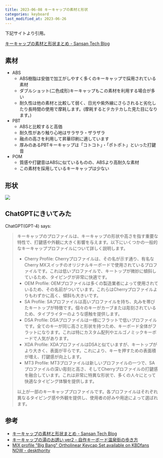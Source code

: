 ```yaml
---
title: 2023-06-08 キーキャップの素材と形状
categories: keyboard
last_modified_at: 2023-06-26
---
```


下記サイトより引用。

[キーキャップの素材と形状まとめ - Sansan Tech Blog](https://buildersbox.corp-sansan.com/entry/2019/08/16/110000)

## 素材

- ABS
    - ABS樹脂は安価で加工がしやすく多くのキーキャップで採用されている素材
    - ダブルショット(二色成形)キーキャップもこの素材を利用する場合が多い
    - 耐久性は他の素材と比較して弱く、日光や紫外線にさらされると劣化したり長時間の使用で摩耗します。(摩耗するとテカテカした見た目になります。)
- PBT
    - ABSと比較すると高価
    - 耐久性があり触り心地はサラサラ・ザラザラ
    - 融点の高さを利用して昇華印刷に適しています
    - 厚みのあるPBTキーキャップは「コトコト」・「ポトポト」といった打鍵音
- POM
    - 質感や打鍵音はABSに似ているものの、ABSより高耐久な素材
    - この素材を採用しているキーキャップは少ない

## 形状

![](https://cdn-ak.f.st-hatena.com/images/fotolife/k/k-yoshida33/20190813/20190813100843.jpg)

## ChatGPTにきいてみた

ChatGPT(GPT-4) says:

> キーキャップのプロファイルは、キーキャップの形状や高さを指す重要な特性で、打鍵感や外観に大きく影響を与えます。以下にいくつかの一般的なキーキャッププロファイルについて詳しく説明します。
>
> - Cherry Profile: Cherryプロファイルは、その名が示す通り、有名なCherry MXスイッチのオリジナルキーボードで使用されているプロファイルです。これは低いプロファイルで、キートップが微妙に傾斜しているため、タイピングが非常に快適です。
> - OEM Profile: OEMプロファイルは多くの製造業者によって使用されているため、その名前がついています。これらはCherryプロファイルよりもわずかに高く、傾斜も大きいです。
> - SA Profile: SAプロファイルは高いプロファイルを持ち、丸みを帯びたキートップが特徴です。個々のキーがカーブまたは彫刻されているため、タイプライターのような感触を提供します。
> - DSA Profile: DSAプロファイルは一様にフラットで低いプロファイルです。全てのキーが同じ高さと形状を持つため、キーボード全体がフラットになります。これは特にカスタム配列やエルゴノミックキーボードで人気があります。
> - XDA Profile: XDAプロファイルはDSAと似ていますが、キートップがより大きく、表面が平らです。これにより、キーを押すための表面積が増え、打鍵感が向上します。
> - MT3 Profile: MT3プロファイルは新しいプロファイルの一つで、SAプロファイルの深い彫刻と高さ、そしてCherryプロファイルの打鍵感を融合しています。これは非常に特異な形状で、多くの人々にとって快適なタイピング体験を提供します。
>
> 以上が一部のキーキャッププロファイルです。各プロファイルはそれぞれ異なるタイピング感や外観を提供し、使用者の好みや用途によって選ばれます。

## 参考

- [キーキャップの素材と形状まとめ - Sansan Tech Blog](https://buildersbox.corp-sansan.com/entry/2019/08/16/110000)
- [キーキャップの湯のお誘い ver2 - 自作キーボード温泉街の歩き方](https://salicylic-acid3.hatenablog.com/entry/keycap-introduction)
- [MIX profile "Big Bang" Ortholinear Keycap Set available on KBDfans NOW - deskthority](https://deskthority.net/viewtopic.php?t=18443)
